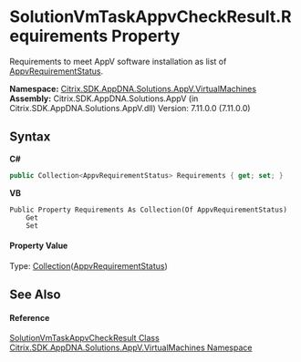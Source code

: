 # SolutionVmTaskAppvCheckResult.Requirements Property 
 

Requirements to meet AppV software installation as list of <a href="7c7bebdc-1a00-1a93-bce6-93b238572393">AppvRequirementStatus</a>.

**Namespace:**&nbsp;[Citrix.SDK.AppDNA.Solutions.AppV.VirtualMachines](8e922e14-e318-4969-a8ff-48cbad35adbf.md)<br />**Assembly:**&nbsp;Citrix.SDK.AppDNA.Solutions.AppV (in Citrix.SDK.AppDNA.Solutions.AppV.dll) Version: 7.11.0.0 (7.11.0.0)

## Syntax

**C#**
```csharp
public Collection<AppvRequirementStatus> Requirements { get; set; }
```

**VB**
```vbnet
Public Property Requirements As Collection(Of AppvRequirementStatus)
	Get
	Set
```


#### Property Value
Type: <a href="http://msdn2.microsoft.com/en-us/library/ms132397" target="_blank">Collection</a>(<a href="7c7bebdc-1a00-1a93-bce6-93b238572393">AppvRequirementStatus</a>)

## See Also


#### Reference
<a href="3c4c47b5-110d-2925-0c0f-15e793bbe9b4">SolutionVmTaskAppvCheckResult Class</a><br /><a href="8e922e14-e318-4969-a8ff-48cbad35adbf">Citrix.SDK.AppDNA.Solutions.AppV.VirtualMachines Namespace</a><br />